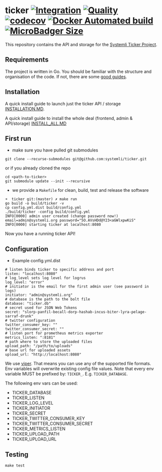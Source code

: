 # ticker [![Integration](https://github.com/systemli/ticker/workflows/Integration/badge.svg)](https://github.com/systemli/ticker/actions) [![Quality](https://github.com/systemli/ticker/workflows/Quality/badge.svg)](https://github.com/systemli/ticker/actions) [![codecov](https://codecov.io/gh/systemli/ticker/branch/master/graph/badge.svg)](https://codecov.io/gh/systemli/ticker) [![Docker Automated build](https://img.shields.io/docker/automated/systemli/ticker.svg)](https://hub.docker.com/r/systemli/ticker/) [![MicroBadger Size](https://img.shields.io/microbadger/image-size/systemli/ticker.svg)](https://hub.docker.com/r/systemli/ticker/)

This repository contains the API and storage for the [Systemli Ticker Project](https://www.systemli.org/en/service/ticker.html).

## Requirements

The project is written in Go. You should be familiar with the structure and organisation of the code. If not, there are some [good guides](https://golang.org/doc/code.html).

## Installation

A quick install guide to launch just the ticker API / storage [INSTALLATION.MD](docs/INSTALLATION.MD).

A quick install guide to install the whole deal (frontend, admin & API/storage) [INSTALL_ALL.MD](docs/INSTALL_ALL.MD)

## First run 
  * make sure you have pulled git submodules
```
git clone --recurse-submodules git@github.com:systemli/ticker.git
```
  or if you already cloned the repo
```
cd <path-to-ticker>
git submodule update --init --recursive
```
  * we provide a `Makefile` for clean, build, test and release the software

```
➜  ticker git:(master) ✗ make run
go build -o build/ticker -v
cp config.yml.dist build/config.yml
./build/ticker -config build/config.yml
INFO[0000] admin user created (change password now!)     email=admin@systemli.org password="5O.AVsHDd@Y23<aGWlxpwKiS"
INFO[0000] starting ticker at localhost:8080
```

Now you have a running ticker API!

## Configuration

  * Example config.yml.dist

```
# listen binds ticker to specific address and port
listen: "localhost:8080"
# log_level sets log level for logrus
log_level: "error"
# initiator is the email for the first admin user (see password in logs)
initiator: "admin@systemli.org"
# database is the path to the bolt file
database: "ticker.db"
# secret used for JSON Web Tokens
secret: "slorp-panfil-becall-dorp-hashab-incus-biter-lyra-pelage-sarraf-drunk"
# twitter configuration
twitter_consumer_key: ""
twitter_consumer_secret: ""
# listen port for prometheus metrics exporter
metrics_listen: ":8181"
# path where to store the uploaded files
upload_path: "/path/to/uploads"
# base url for uploaded assets
upload_url: "http://localhost:8080"
```

We use [viper](https://github.com/spf13/viper). That means you can use any of the supported
file formats. Env variables will overwrite existing config file values.
Note that every env variable MUST be prefixed by: `TICKER_`. E.g. `TICKER_DATABASE`.

The following env vars can be used: 
* TICKER_DATABASE
* TICKER_LISTEN
* TICKER_LOG_LEVEL
* TICKER_INITIATOR
* TICKER_SECRET
* TICKER_TWITTER_CONSUMER_KEY
* TICKER_TWITTER_CONSUMER_SECRET
* TICKER_METRICS_LISTEN
* TICKER_UPLOAD_PATH
* TICKER_UPLOAD_URL

## Testing

```
make test
```
